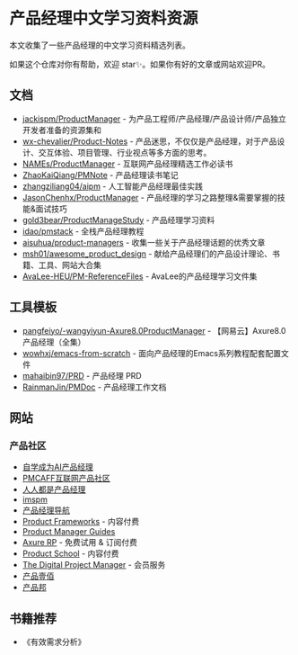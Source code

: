 # 产品经理中文学习资料资源
本文收集了一些产品经理的中文学习资料精选列表。

如果这个仓库对你有帮助，欢迎 star✨。如果你有好的文章或网站欢迎PR。

## 文档

- [jackispm/ProductManager](https://github.com/jackispm/ProductManager) - 为产品工程师/产品经理/产品设计师/产品独立开发者准备的资源集和
- [wx-chevalier/Product-Notes](https://github.com/wx-chevalier/Product-Notes) - 产品迷思，不仅仅是产品经理，对于产品设计、交互体验、项目管理、行业视点等多方面的思考。
- [NAMEs/ProductManager](https://github.com/NAMEs/ProductManager) - 互联网产品经理精选工作必读书
- [ZhaoKaiQiang/PMNote](https://github.com/ZhaoKaiQiang/PMNote) - 产品经理读书笔记
- [zhangziliang04/aipm](https://github.com/zhangziliang04/aipm) - 人工智能产品经理最佳实践
- [JasonChenhx/ProductManager](https://github.com/JasonChenhx/ProductManager) - 产品经理的学习之路整理&需要掌握的技能&面试技巧
- [gold3bear/ProductManageStudy](https://github.com/gold3bear/ProductManageStudy) - 产品经理学习资料
- [idao/pmstack](https://github.com/idao/pmstack) - 全栈产品经理教程
- [aisuhua/product-managers](https://github.com/aisuhua/product-managers) - 收集一些关于产品经理话题的优秀文章
- [msh01/awesome_product_design](https://github.com/msh01/awesome_product_design) - 献给产品经理们的产品设计理论、书籍、工具、网站大合集
- [AvaLee-HEU/PM-ReferenceFiles](https://github.com/AvaLee-HEU/PM-ReferenceFiles) - AvaLee的产品经理学习文件集

## 工具模板

- [pangfeiyo/-wangyiyun-Axure8.0ProductManager](https://github.com/pangfeiyo/-wangyiyun-Axure8.0ProductManager) - 【网易云】Axure8.0产品经理（全集）
- [wowhxj/emacs-from-scratch](https://github.com/wowhxj/emacs-from-scratch) - 面向产品经理的Emacs系列教程配套配置文件
- [mahaibin97/PRD](https://github.com/mahaibin97/PRD) - 产品经理 PRD
- [RainmanJin/PMDoc](https://github.com/RainmanJin/PMDoc) - 产品经理工作文档

## 网站

### 产品社区

- [自学成为AI产品经理](https://stevenjokess.github.io/2bPM/)
- [PMCAFF互联网产品社区](https://coffee.pmcaff.com/)
- [人人都是产品经理](https://www.woshipm.com/)
- [imspm](https://www.imspm.com/chanpin.html)
- [产品经理导航](https://pmbaobao.com)
- [Product Frameworks](https://product-frameworks.com) - 内容付费
- [Product Manager Guides](https://pmstarterpack.com)
- [Axure RP](https://axure.com) - 免费试用 & 订阅付费
- [Product School](https://productschool.com) - 内容付费
- [The Digital Project Manager](https://thedigitalprojectmanager.com) - 会员服务
- [产品壹佰](https://www.bilibili.com/read/cv12139290/)
- [产品邦](https://www.bilibili.com/read/cv12139290/)

## 书籍推荐

- 《有效需求分析》
